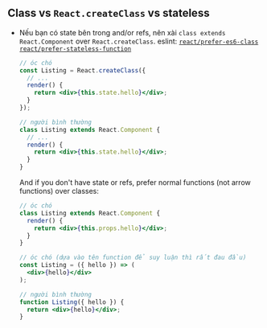 ## Class vs `React.createClass` vs stateless

  - Nếu bạn có state bên trong and/or refs, nên xài `class extends React.Component` over `React.createClass`. eslint: [`react/prefer-es6-class`](https://github.com/yannickcr/eslint-plugin-react/blob/master/docs/rules/prefer-es6-class.md) [`react/prefer-stateless-function`](https://github.com/yannickcr/eslint-plugin-react/blob/master/docs/rules/prefer-stateless-function.md)

    ```jsx
    // óc chó
    const Listing = React.createClass({
      // ...
      render() {
        return <div>{this.state.hello}</div>;
      }
    });

    // người bình thường
    class Listing extends React.Component {
      // ...
      render() {
        return <div>{this.state.hello}</div>;
      }
    }
    ```

    And if you don't have state or refs, prefer normal functions (not arrow functions) over classes:

    ```jsx
    // óc chó
    class Listing extends React.Component {
      render() {
        return <div>{this.props.hello}</div>;
      }
    }

    // óc chó (dựa vào tên function để suy luận thì rất đau đầu)
    const Listing = ({ hello }) => (
      <div>{hello}</div>
    );

    // người bình thường
    function Listing({ hello }) {
      return <div>{hello}</div>;
    }
    ```
